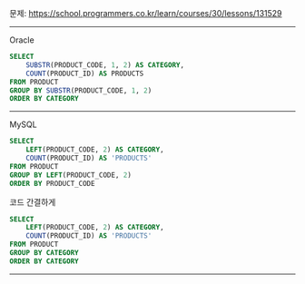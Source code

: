 문제: https://school.programmers.co.kr/learn/courses/30/lessons/131529

---

Oracle

```SQL
SELECT 
    SUBSTR(PRODUCT_CODE, 1, 2) AS CATEGORY,
    COUNT(PRODUCT_ID) AS PRODUCTS
FROM PRODUCT
GROUP BY SUBSTR(PRODUCT_CODE, 1, 2)
ORDER BY CATEGORY

```

---

MySQL

```SQL
SELECT 
    LEFT(PRODUCT_CODE, 2) AS CATEGORY,
    COUNT(PRODUCT_ID) AS 'PRODUCTS'
FROM PRODUCT
GROUP BY LEFT(PRODUCT_CODE, 2)
ORDER BY PRODUCT_CODE
```

코드 간결하게
```SQL
SELECT 
    LEFT(PRODUCT_CODE, 2) AS CATEGORY,
    COUNT(PRODUCT_ID) AS 'PRODUCTS'
FROM PRODUCT
GROUP BY CATEGORY
ORDER BY CATEGORY
```

---
